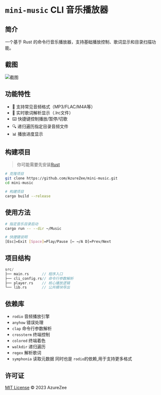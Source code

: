 # `mini-music` CLI 音乐播放器

## 简介
一个基于 Rust 的命令行音乐播放器，支持基础播放控制、歌词显示和目录扫描功能。

## 截图
![截图](https://img.cdn1.vip/i/68c538e7bb123_1757755623.webp)

## 功能特性
- 🎵 支持常见音频格式（MP3/FLAC/M4A等）
- 📄 实时歌词解析显示（.lrc文件）
- ⌨️ 快捷键控制播放/暂停/切歌
- 🔍 递归遍历指定目录音频文件
- 📊 播放进度显示


## 构建项目
> 你可能需要先安装[Rust](https://www.rust-lang.org/tools/install)
```bash
# 克隆项目
git clone https://github.com/AzureZee/mini-music.git
cd mini-music

# 构建项目
cargo build --release
```

## 使用方法
```bash
# 指定音乐目录启动
cargo run -- --dir ~/Music

# 快捷键说明
[Esc]=Exit [Space]=Play/Pause [← →/A D]=Prev/Next
```

## 项目结构
```rust
src/
├── main.rs      // 程序入口
├── cli_config.rs// 命令行参数解析
├── player.rs    // 核心播放逻辑
└── lib.rs       // 公共模块导出
```

## 依赖库
- `rodio` 音频播放引擎
- `anyhow` 错误处理
- `clap` 命令行参数解析
- `crossterm` 终端控制
- `colored` 终端着色
- `walkdir` 递归遍历
- `regex` 解析歌词
- `symphonia` 读取元数据 同时也是 `rodio`的依赖,用于支持更多格式

## 许可证
[MIT License](LICENSE) © 2023 AzureZee